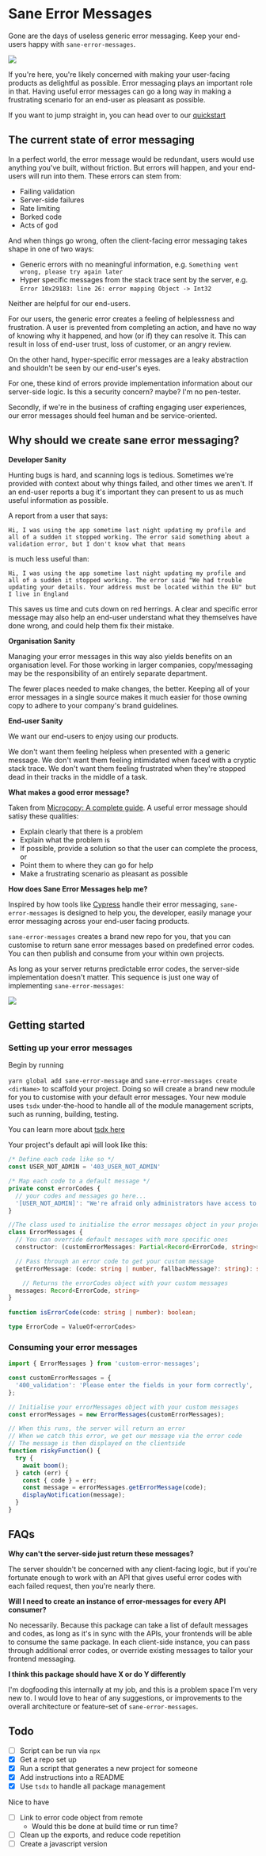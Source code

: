 # Sane Error Messages

Gone are the days of useless generic error messaging. Keep your end-users happy with `sane-error-messages`.

![](https://public-images-and-stuff.s3.amazonaws.com/ykhg3yuzq8931.png)

If you're here, you're likely concerned with making your user-facing products as delightful as possible. Error messaging plays an important role in that. Having useful error messages can go a long way in making a frustrating scenario for an end-user as pleasant as possible.

If you want to jump straight in, you can head over to our [quickstart](#getting-started)

## The current state of error messaging

In a perfect world, the error message would be redundant, users would use anything you've built, without friction. But errors will happen, and your end-users will run into them. These errors can stem from:

- Failing validation
- Server-side failures
- Rate limiting
- Borked code
- Acts of god

And when things go wrong, often the client-facing error messaging takes shape in one of two ways:

- Generic errors with no meaningful information, e.g. `Something went wrong, please try again later`
- Hyper specific messages from the stack trace sent by the server, e.g. `Error 10x29183: line 26: error mapping Object -> Int32`

Neither are helpful for our end-users.

For our users, the generic error creates a feeling of helplessness and frustration. A user is prevented from completing an action, and have no way of knowing why it happened, and how (or if) they can resolve it. This can result in loss of end-user trust, loss of customer, or an angry review.

On the other hand, hyper-specific error messages are a leaky abstraction and shouldn't be seen by our end-user's eyes. 

For one, these kind of errors provide implementation information about our server-side logic. Is this a security concern? maybe? I'm no pen-tester.

Secondly, if we're in the business of crafting engaging user experiences, our error messages should feel human and be service-oriented.

## Why should we create sane error messaging?

**Developer Sanity**

Hunting bugs is hard, and scanning logs is tedious. Sometimes we're provided with context about why things failed, and other times we aren't. If an end-user reports a bug it's important they can present to us as much useful information as possible.

A report from a user that says:

`Hi, I was using the app sometime last night updating my profile and all of a sudden it stopped working. The error said something about a validation error, but I don't know what that means`

is much less useful than:

`Hi, I was using the app sometime last night updating my profile and all of a sudden it stopped working. The error said "We had trouble updating your details. Your address must be located within the EU" but I live in England`

This saves us time and cuts down on red herrings. A clear and specific error message may also help an end-user understand what they themselves have done wrong, and could help them fix their mistake.

**Organisation Sanity**

Managing your error messages in this way also yields benefits on an organisation level. For those working in larger companies, copy/messaging may be the responsibility of an entirely separate department. 

The fewer places needed to make changes, the better. Keeping all of your error messages in a single source makes it much easier for those owning copy to adhere to your company's brand guidelines.

**End-user Sanity**

We want our end-users to enjoy using our products.

We don't want them feeling helpless when presented with a generic message. 
We don't want them feeling intimidated when faced with a cryptic stack trace. 
We don't want them feeling frustrated when they're stopped dead in their tracks in the middle of a task.

**What makes a good error message?**

Taken from [Microcopy: A complete guide](https://www.microcopybook.com/). A useful error message should satisy these qualities:

- Explain clearly that there is a problem
- Explain what the problem is
- If possible, provide a solution so that the user can complete the process, or
- Point them to where they can go for help
- Make a frustrating scenario as pleasant as possible

**How does Sane Error Messages help me?**

Inspired by how tools like [Cypress](https://github.com/cypress-io/cypress/blob/develop/packages/server/lib/errors.js) handle their error messaging, `sane-error-messages` is designed to help you, the developer, easily manage your error messaging across your end-user facing products.

`sane-error-messages` creates a brand new repo for you, that you can customise to return sane error messages based on predefined error codes. You can then publish and consume from your within own projects.

As long as your server returns predictable error codes, the server-side implementation doesn't matter. This sequence is just one way of implementing `sane-error-messages`:

![](https://public-images-and-stuff.s3.amazonaws.com/Screenshot+2021-03-15+at+21.41.28.png)

## Getting started

### Setting up your error messages

Begin by running

`yarn global add sane-error-message` and
`sane-error-messages create <dirName>` to scaffold your project. Doing so will create a brand new module for you to customise with your default error messages. Your new module uses `tsdx` under-the-hood to handle all of the module management scripts, such as running, building, testing. 

You can learn more about [tsdx here](https://tsdx.io/)

Your project's default api will look like this:

```typescript
/* Define each code like so */
const USER_NOT_ADMIN = '403_USER_NOT_ADMIN'

/* Map each code to a default message */
private const errorCodes {
  // your codes and messages go here...
  '[USER_NOT_ADMIN]': "We're afraid only administrators have access to "
}

//The class used to initialise the error messages object in your project
class ErrorMessages {
  // You can override default messages with more specific ones
  constructor: (customErrorMessages: Partial<Record<ErrorCode, string>>): ErrorMessages;

  // Pass through an error code to get your custom message
  getErrorMessage: (code: string | number, fallbackMessage?: string): string;

	// Returns the errorCodes object with your custom messages
  messages: Record<ErrorCode, string>
}
  
function isErrorCode(code: string | number): boolean;

type ErrorCode = ValueOf<errorCodes>

```

### Consuming your error messages

```typescript
import { ErrorMessages } from 'custom-error-messages';

const customErrorMessages = {
  '400_validation': 'Please enter the fields in your form correctly',
};

// Initialise your errorMessages object with your custom messages
const errorMessages = new ErrorMessages(customErrorMessages);

// When this runs, the server will return an error
// When we catch this error, we get our message via the error code
// The message is then displayed on the clientside
function riskyFunction() {
  try {
    await boom();
  } catch (err) {
    const { code } = err;
    const message = errorMessages.getErrorMessage(code);
    displayNotification(message);
  }
}

```


## FAQs

**Why can't the server-side just return these messages?**

The server shouldn't be concerned with any client-facing logic, but if you're fortunate enough to work with an API that gives useful error codes with each failed request, then you're nearly there.

**Will I need to create an instance of error-messages for every API consumer?**

No necessarily. Because this package can take a list of default messages and codes, as long as it's in sync with the APIs, your frontends will be able to consume the same package. In each client-side instance, you can pass through additional error codes, or override existing messages to tailor your frontend messaging.

**I think this package should have X or do Y differently**

I'm dogfooding this internally at my job, and this is a problem space I'm very new to. I would love to hear of any suggestions, or improvements to the overall architecture or feature-set of `sane-error-messages`.

## Todo

- [ ] Script can be run via `npx` 
- [x] Get a repo set up 
- [x] Run a script that generates a new project for someone
- [x] Add instructions into a README
- [x] Use `tsdx` to handle all package management

Nice to have

- [ ] Link to error code object from remote
  - Would this be done at build time or run time?
- [ ] Clean up the exports, and reduce code repetition
- [ ] Create a javascript version